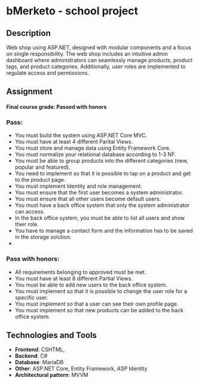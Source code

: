 # bMerketo - school project

## Description
Web shop using ASP.NET, designed with modular components and a focus on single responsibility. The web shop includes an intuitive admin dashboard where administrators can seamlessly manage products, product tags, and product categories. Additionally, user roles are implemented to regulate access and permissions.

## Assignment
#### Final course grade: Passed with honors

### Pass: 
- You must build the system using ASP.NET Core MVC.
- You must have at least 4 different Parital Views.
- You must store and manage data using Entity Framework Core.
- You must normalize your relational database according to 1-3 NF.
- You must be able to group products into the different categories (new, popular and featured).
- You need to implement so that it is possible to tap on a product and get to the product page.
- You must implement Identity and role management.
- You must ensure that the first user becomes a system administrator.
- You must ensure that all other users become default users.
- You must have a back office system that only the system administrator can access.
- In the back office system, you must be able to list all users and show their role.
- You have to manage a contact form and the information has to be saved in the storage solution.
- 
### Pass with honors:
- All requirements belonging to approved must be met.
- You must have at least 8 different Partial Views.
- You must be able to add new users to the back office system.
- You must implement so that it is possible to change the user role for a specific user.
- You must implement so that a user can see their own profile page.
- You must implement so that new products can be added to the back office system.



## Technologies and Tools
- **Frontend**: CSHTML, 
- **Backend**: C#
- **Database**: MariaDB
- **Other**: ASP.NET Core, Entity Framework, ASP Identity
- **Architectural pattern**: MVVM
